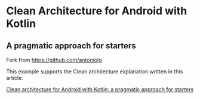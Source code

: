 # Clean Architecture for Android with Kotlin
## A pragmatic approach for starters


Fork from https://github.com/antoniolg

This example supports the Clean architecture explanation written in this article:

[Clean architecture for Android with Kotlin: a pragmatic approach for starters](https://antonioleiva.com/clean-architecture-android/)
